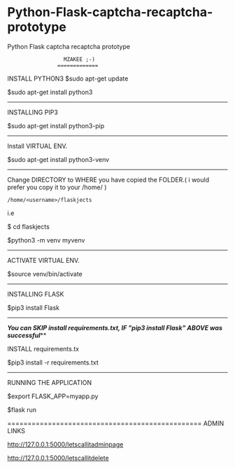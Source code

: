 # Python-Flask-captcha-recaptcha-prototype
Python Flask captcha recaptcha prototype

                      MZAKEE ;-)
                    =============

INSTALL PYTHON3
$sudo apt-get update

$sudo apt-get install python3

---------------------------------------------
INSTALLING PIP3

$sudo apt-get install python3-pip


----------------------------------
Install VIRTUAL ENV.

$sudo apt-get install python3-venv



--------------------------------------
Change DIRECTORY to WHERE you have copied the FOLDER.( i would prefer you copy it to your /home/ )

    /home/<username>/flaskjects
 i.e

$ cd flaskjects

$python3 -m venv myvenv

-----------------------------------------------------
ACTIVATE VIRTUAL ENV.

$source venv/bin/activate

------------------------------------------------------

INSTALLING FLASK

$pip3 install Flask

---------------------------------------------------------------

*****You can SKIP install requirements.txt, IF "pip3 install Flask" ABOVE was successful*******

INSTALL requirements.tx

$pip3 install -r requirements.txt

----------------------------------------------------------------------
RUNNING THE APPLICATION

$export FLASK_APP=myapp.py

$flask run

================================================
ADMIN LINKS

http://127.0.0.1:5000/letscallitadminpage

http://127.0.0.1:5000/letscallitdelete
